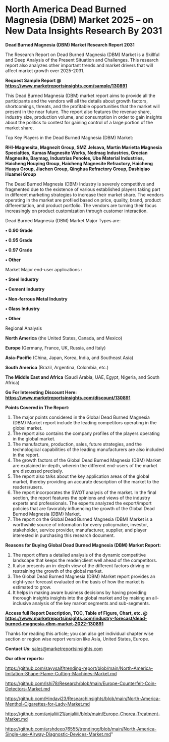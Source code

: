 # North America Dead Burned Magnesia (DBM) Market 2025 – on New Data Insights Research By 2031

<strong>Dead Burned Magnesia (DBM) Market Research Report 2031</strong>

The Research Report on Dead Burned Magnesia (DBM) Market is a Skillful and Deep Analysis of the Present Situation and Challenges. This research report also analyzes other important trends and market drivers that will affect market growth over 2025-2031.

<strong>Request Sample Report @ <a href=https://www.marketreportsinsights.com/sample/130891>https://www.marketreportsinsights.com/sample/130891</a></strong>

This Dead Burned Magnesia (DBM) market report aims to provide all the participants and the vendors will all the details about growth factors, shortcomings, threats, and the profitable opportunities that the market will present in the near future. The report also features the revenue share, industry size, production volume, and consumption in order to gain insights about the politics to contest for gaining control of a large portion of the market share.

Top Key Players in the Dead Burned Magnesia (DBM) Market:

<strong>RHI-Magnesita, Magnezit Group, SMZ Jelsava, Martin Marietta Magnesia Specialties, Kumas Magnesite Works, Nedmag Industries, Grecian Magnesite, Baymag, Industrias Penoles, Ube Material Industries, Haicheng Houying Group, Haicheng Magnesite Refractory, Haicheng Huayu Group, Jiachen Group, Qinghua Refractory Group, Dashiqiao Huamei Group</strong>

The Dead Burned Magnesia (DBM) Industry is severely competitive and fragmented due to the existence of various established players taking part in different marketing strategies to increase their market share. The vendors operating in the market are profiled based on price, quality, brand, product differentiation, and product portfolio. The vendors are turning their focus increasingly on product customization through customer interaction.

Dead Burned Magnesia (DBM) Market Major Types are:

<strong>• 0.90 Grade

• 0.95 Grade

• 0.97 Grade

• Other</strong>

Market Major end-user applications :

<strong>• Steel Industry

• Cement Industry

• Non-ferrous Metal Industry

• Glass Industry

• Other</strong>

Regional Analysis

</u><strong><b>North America</b></strong> (the United States, Canada, and Mexico)

<strong><b>Europe </b></strong>(Germany, France, UK, Russia, and Italy)

<strong><b>Asia-Pacific</b></strong> (China, Japan, Korea, India, and Southeast Asia)

<strong><b>South America</b></strong> (Brazil, Argentina, Colombia, etc.)

<strong><b>The Middle East and Africa</b></strong> (Saudi Arabia, UAE, Egypt, Nigeria, and South Africa)

<strong>Go For Interesting Discount Here: <a href=https://www.marketreportsinsights.com/discount/130891>https://www.marketreportsinsights.com/discount/130891</a></strong>

<strong>Points Covered in The Report:</strong>
<ol>
  <li>The major points considered in the Global Dead Burned Magnesia (DBM) Market report include the leading competitors operating in the global market.</li>
  <li>The report also contains the company profiles of the players operating in the global market.</li>
  <li>The manufacture, production, sales, future strategies, and the technological capabilities of the leading manufacturers are also included in the report.</li>
  <li>The growth factors of the Global Dead Burned Magnesia (DBM) Market are explained in-depth, wherein the different end-users of the market are discussed precisely.</li>
  <li>The report also talks about the key application areas of the global market, thereby providing an accurate description of the market to the readers/users.</li>
  <li>The report incorporates the SWOT analysis of the market. In the final section, the report features the opinions and views of the industry experts and professionals. The experts analyzed the export/import policies that are favorably influencing the growth of the Global Dead Burned Magnesia (DBM) Market.</li>
  <li>The report on the Global Dead Burned Magnesia (DBM) Market is a worthwhile source of information for every policymaker, investor, stakeholder, service provider, manufacturer, supplier, and player interested in purchasing this research document.</li>
</ol>
<strong>Reasons for Buying Global Dead Burned Magnesia (DBM) Market Report:</strong>

<ol>
  <li>The report offers a detailed analysis of the dynamic competitive landscape that keeps the reader/client well ahead of the competitors.</li>
  <li>It also presents an in-depth view of the different factors driving or restraining the growth of the global market.</li>
  <li>The Global Dead Burned Magnesia (DBM) Market report provides an eight-year forecast evaluated on the basis of how the market is estimated to grow.</li>
  <li>It helps in making aware business decisions by having providing thorough insights insights into the global market and by making an all-inclusive analysis of the key market segments and sub-segments.</li>
</ol>
<strong>Access full Report Description, TOC, Table of Figure, Chart, etc. @ <a href=https://www.marketreportsinsights.com/industry-forecast/dead-burned-magnesia-dbm-market-2022-130891>https://www.marketreportsinsights.com/industry-forecast/dead-burned-magnesia-dbm-market-2022-130891</a></strong>


Thanks for reading this article; you can also get individual chapter wise section or region wise report version like Asia, United States, Europe.

<strong>Contact Us:</strong>
sales@marketreportsinsights.com

<strong>Our other reports:</strong>

<a href=https://github.com/sayysaif/trending-report/blob/main/North-America-Imitation-Shape-Flame-Cutting-Machines-Market.md>https://github.com/sayysaif/trending-report/blob/main/North-America-Imitation-Shape-Flame-Cutting-Machines-Market.md</a>

<a href=https://github.com/Ishi78/Research/blob/main/Europe-Counterfeit-Coin-Detectors-Market.md>https://github.com/Ishi78/Research/blob/main/Europe-Counterfeit-Coin-Detectors-Market.md</a>

<a href=https://github.com/Hindavi23/Researchinsights/blob/main/North-America-Menthol-Cigarettes-for-Lady-Market.md>https://github.com/Hindavi23/Researchinsights/blob/main/North-America-Menthol-Cigarettes-for-Lady-Market.md</a>

<a href=https://github.com/anjaliiii21/anjaliiii/blob/main/Europe-Chorea-Treatment-Market.md>https://github.com/anjaliiii21/anjaliiii/blob/main/Europe-Chorea-Treatment-Market.md</a>

<a href=https://github.com/arshdeep76555/trendingg/blob/main/North-America-Single-use-Airway-Diagnostic-Devices-Market.md>https://github.com/arshdeep76555/trendingg/blob/main/North-America-Single-use-Airway-Diagnostic-Devices-Market.md</a>"
